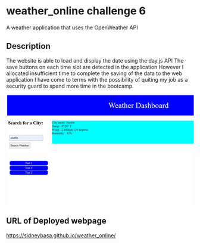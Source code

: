 # weather_online challenge 6
A weather application that uses the OpenWeather API

## Description
The website is able to load and display the date using the day.js API
The save buttons on each time slot are detected in the application
However I allocated insufficient time to complete the saving of the data to the web application
I have come to terms with the possibility of quiting my job as a security guard to spend more time in the bootcamp.

![A screen shot of the partially functioning weather data website](https://github.com/SidneyBasa/weather_online/blob/main/screenshot.jpg?raw=true)

## URL of Deployed webpage
https://sidneybasa.github.io/weather_online/
